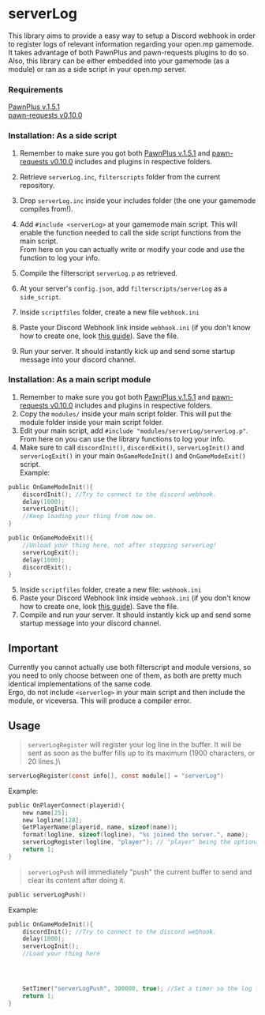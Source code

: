 # serverLog

This library aims to provide a easy way to setup a Discord webhook in order to register logs of relevant information regarding your open.mp gamemode.\
It takes advantage of both PawnPlus and pawn-requests plugins to do so.\
Also, this library can be either embedded into your gamemode (as a module) or ran as a side script in your open.mp server.

### Requirements
[PawnPlus v.1.5.1](https://github.com/IS4Code/PawnPlus/releases/tag/v1.5.1)\
[pawn-requests v0.10.0](https://github.com/Southclaws/pawn-requests/releases/tag/0.10.0)


### Installation: As a side script

1. Remember to make sure you got both [PawnPlus v.1.5.1](https://github.com/IS4Code/PawnPlus/releases/tag/v1.5.1) and [pawn-requests v0.10.0](https://github.com/Southclaws/pawn-requests/releases/tag/0.10.0) includes and plugins in respective folders.

2. Retrieve `serverLog.inc`, `filterscripts` folder from the current repository.
3. Drop `serverLog.inc` inside your includes folder (the one your gamemode compiles from!).
4. Add `#include <serverLog>` at your gamemode main script. This will enable the function needed to call the side script functions from the main script.\
From here on you can actually write or modify your code and use the function to log your info.
5. Compile the filterscript `serverLog.p` as retrieved.
6. At your server's `config.json`, add `filterscripts/serverLog` as a `side_script`.
7. Inside `scriptfiles` folder, create a new file `webhook.ini`
8. Paste your Discord Webhook link inside `webhook.ini` (if you don't know how to create one, look [this guide](https://support.discord.com/hc/en-us/articles/228383668-Intro-to-Webhooks)). Save the file.
9. Run your server. It should instantly kick up and send some startup message into your discord channel.

### Installation: As a main script module

1. Remember to make sure you got both [PawnPlus v.1.5.1](https://github.com/IS4Code/PawnPlus/releases/tag/v1.5.1) and [pawn-requests v0.10.0](https://github.com/Southclaws/pawn-requests/releases/tag/0.10.0) includes and plugins in respective folders.
2. Copy the `modules/` inside your main script folder. This will put the module folder inside your main script folder.
3. Edit your main script, add `#include "modules/serverLog/serverLog.p"`. From here on you can use the library functions to log your info.
4. Make sure to call `discordInit()`, `discordExit()`, `serverLogInit()` and `serverLogExit()` in your main `OnGameModeInit()` and `OnGameModeExit()` script.\
Example:
```c
public OnGameModeInit(){
    discordInit(); //Try to connect to the discord webhook.
    delay(1000);
    serverLogInit();
    //Keep loading your thing from now on.
}

public OnGameModeExit(){
    //Unload your thing here, not after stopping serverLog!
    serverLogExit();
    delay(1000);
    discordExit();
}
```
5. Inside `scriptfiles` folder, create a new file: `webhook.ini`
6. Paste your Discord Webhook link inside `webhook.ini` (if you don't know how to create one, look [this guide](https://support.discord.com/hc/en-us/articles/228383668-Intro-to-Webhooks)). Save the file.
7. Compile and run your server. It should instantly kick up and send some startup message into your discord channel.


## Important
Currently you cannot actually use both filterscript and module versions, so you need to only choose between one of them, as both are pretty much identical implementations of the same code.\
Ergo, do not include `<serverlog>` in your main script and then include the module, or viceversa. This will produce a compiler error.

## Usage

> `serverLogRegister` will register your log line in the buffer. It will be sent as soon as the buffer fills up to its maximum (1900 characters, or 20 lines.)\
```c
serverLogRegister(const info[], const module[] = "serverLog")
```


Example:
```c
public OnPlayerConnect(playerid){
    new name[25];
    new logline[128];
    GetPlayerName(playerid, name, sizeof(name));
    format(logline, sizeof(logline), "%s joined the server.", name);
    serverLogRegister(logline, "player"); // "player" being the optional "module" name. Suitable for modular gamemodes.
    return 1;
}
```


> `serverLogPush` will immediately \"push\" the current buffer to send and clear its content after doing it.

```c
public serverLogPush()
```

Example:
```c
public OnGameModeInit(){
    discordInit(); //Try to connect to the discord webhook.
    delay(1000);
    serverLogInit();
    //Load your thing here




    SetTimer("serverLogPush", 300000, true); //Set a timer so the log forcefully sends a discord webhook message, after 5 minutes, regardless of line count or characters inserted.
    return 1;
}
```